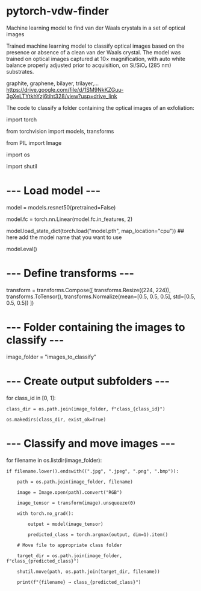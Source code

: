 # pytorch-vdw-finder
Machine learning model to find van der Waals crystals in a set of optical images

Trained machine learning model to classify optical images based on the presence or absence of a clean van der Waals crystal. The model was trained on optical images captured at 10× magnification, with auto white balance properly adjusted prior to acquisition, on Si/SiO₂ (285 nm) substrates.

graphite, graphene, bilayer, trilayer,...
https://drive.google.com/file/d/1SM9NkKZGuu-3gXeLTYtkhYzj6tiht328/view?usp=drive_link


The code to classify a folder containing the optical images of an exfoliation: 

import torch

from torchvision import models, transforms

from PIL import Image

import os

import shutil

# --- Load model ---

model = models.resnet50(pretrained=False)

model.fc = torch.nn.Linear(model.fc.in_features, 2)

model.load_state_dict(torch.load("model.pth", map_location="cpu"))    ## here add the model name that you want to use

model.eval()

# --- Define transforms ---

transform = transforms.Compose([
    transforms.Resize((224, 224)),
    transforms.ToTensor(),
    transforms.Normalize(mean=[0.5, 0.5, 0.5], std=[0.5, 0.5, 0.5])
])

# --- Folder containing the images to classify ---

image_folder = "images_to_classify"

# --- Create output subfolders ---

for class_id in [0, 1]:

    class_dir = os.path.join(image_folder, f"class_{class_id}")
    
    os.makedirs(class_dir, exist_ok=True)

# --- Classify and move images ---

for filename in os.listdir(image_folder):

    if filename.lower().endswith((".jpg", ".jpeg", ".png", ".bmp")):
    
        path = os.path.join(image_folder, filename)
        
        image = Image.open(path).convert("RGB")
        
        image_tensor = transform(image).unsqueeze(0)

        with torch.no_grad():
        
            output = model(image_tensor)
            
            predicted_class = torch.argmax(output, dim=1).item()

        # Move file to appropriate class folder
        
        target_dir = os.path.join(image_folder, f"class_{predicted_class}")
        
        shutil.move(path, os.path.join(target_dir, filename))
        
        print(f"{filename} → class_{predicted_class}")
